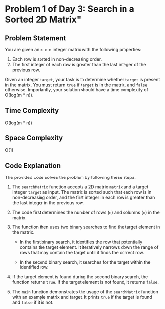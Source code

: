# Problem 1 of Day 3: Search in a Sorted 2D Matrix"

## Problem Statement

You are given an `m x n` integer matrix with the following properties:

1. Each row is sorted in non-decreasing order.
2. The first integer of each row is greater than the last integer of the previous row.

Given an integer `target`, your task is to determine whether `target` is present in the matrix. You must return `true` if `target` is in the matrix, and `false` otherwise. Importantly, your solution should have a time complexity of O(log(m \* n)).

## Time Complexity

O(log(m \* n))

## Space Complexity

O(1)

## Code Explanation

The provided code solves the problem by following these steps:

1. The `searchMatrix` function accepts a 2D matrix `matrix` and a target integer `target` as input. The matrix is sorted such that each row is in non-decreasing order, and the first integer in each row is greater than the last integer in the previous row.

2. The code first determines the number of rows (`n`) and columns (`m`) in the matrix.

3. The function then uses two binary searches to find the target element in the matrix.

   - In the first binary search, it identifies the row that potentially contains the target element. It iteratively narrows down the range of rows that may contain the target until it finds the correct row.

   - In the second binary search, it searches for the target within the identified row.

4. If the target element is found during the second binary search, the function returns `true`. If the target element is not found, it returns `false`.

5. The `main` function demonstrates the usage of the `searchMatrix` function with an example matrix and target. It prints `true` if the target is found and `false` if it is not.

